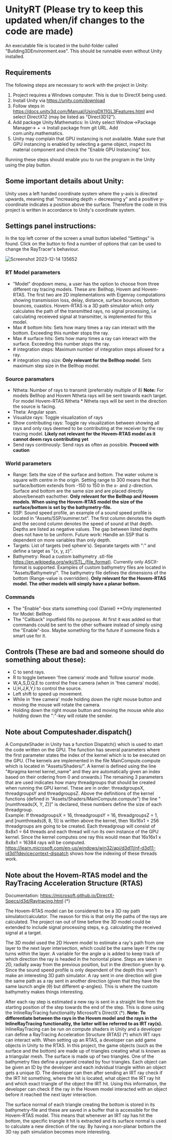 # UnityRT (Please try to keep this updated when/if changes to the code are made)

An executable file is located in the build-folder called "Building3DEnvironment.exe". This should be runnable even without Unity installed.

## Requirements
The following steps are necessary to work with the project in Unity:

  1. Project requires a Windows computer. This is due to DirectX being used. 
  2. Install Unity via https://unity.com/download
  3. Follow steps in https://docs.unity3d.com/Manual/UsingDX11GL3Features.html and select DirectX12 (may be listed as "Direct3D12").
  4. Add package Unity.Mathematics: In Unity select Window->Package Manager-> + -> Install package from git URL. Add com.unity.mathematics.
  5. Unity may complain that GPU instancing is not available. Make sure that GPU instancing is enabled by selecting a game object, inspect its material component and check the "Enable GPU Instancing" box.

Running these steps should enable you to run the program in the Unity using the play button. 

## Some important details about Unity:
Unity uses a left handed coordinate system where the y-axis is directed upwards, meaning that "increasing depth = decreasing y" and a positive y-coordinate indicates a position above the surface. Therefore the code in this project is written in accordance to Unity's coordinate system. 

## Settings panel instructions:
In the top left corner of the screen a small button labelled "Settings" is found. Click on the button to find a number of options that can be used to change the RayTracer's behaviour.

![Screenshot 2023-12-14 135652](https://github.com/SAAB-ARTUR/UnityRT/assets/125650725/9d64e026-7978-4483-a988-735617f59491)

### RT Model parameters
  - "Model" dropdown menu, a user has the option to choose from three different ray tracing models. These are: Bellhop, Hovem and Hovem-RTAS. The first two are 2D implementations with Eigenray computations showing transmission loss, delay, distance, surface       bounces, bottom bounces, cuastics. Hovem-RTAS is a 3D path simulator which only calculates the path of the transmitted rays, no signal processing, i.e calculating receieved signal at transmitter, is implemented for this model. 
  - Max # bottom hits: Sets how many times a ray can interact with the bottom. Exceeding this number stops the ray.  
  - Max # surface hits: Sets how many times a ray can interact with the surface. Exceeding this number stops the ray.  
  - \# integration steps: Maximum number of integration steps allowed for a ray.  
  - \# integration step size: **Only relevant for the Bellhop model**. Sets maximum step size in the Bellhop model. 

### Source paramaters
  - Ntheta: Number of rays to transmit (preferrably multiple of 8) **Note:** For models Bellhop and Hovem Ntheta rays will be sent towards each target. For model Hovem-RTAS Ntheta * Ntheta rays will be sent in the direction the source is facing.
  - Theta: Angular span.
  - Visualize rays: Toggle visualization of rays
  - Show contributing rays: Toggle ray visualization between showing all rays and only rays deemed to be contributing at the receiver by the ray tracing model. **Likely not relevant for the Hovem-RTAS model as it cannot deem rays contributing yet**
  - Send rays continously: Send rays as often as possible. **Proceed with caution**

### World parameters
  - Range: Sets the size of the surface and bottom. The water volume is square with centre in the origin. Setting range to 300 means that the surface/bottom extends from -150 to 150 in the x- and z-direction. Surface and bottom are the same size and are placed directly above/beneath eachother. **Only relevant for the Bellhop and Hovem models. When using the Hovem-RTAS model the size of the surface/bottom is set by the bathymetry-file.**
  - SSP: Sound speed profile, an example of a sound speed profile is located in "Assets/SSP/summer.txt". The first column denotes the depth and the second column denotes the speed of sound at that depth. Depths are listed as negative values. The gap between listed depths does not have to be uniform. Future work: Handle an SSP that is dependent on more variables than only depth.
  - Targets: List of targets (red sphere's). Separate targets with ":" and define a target as "{x, y, z}".
  - Bathymetry: Read a custom bathymetry .stl-file https://en.wikipedia.org/wiki/STL_(file_format). Currently only ASCII-format is supported. Examples of custom bathymetry files are located in "Assets/Bathymetry/". The bathymetry file defines the dimensions of the bottom (Range-value is overridden). **Only relevant for the Hovem-RTAS model. The other models will simply have a planar bottom.** 

### Commands
  - The "Enable"-box starts something cool (Daniel) **Only implemented for Model: Bellhop
  - The "Callback" inputfield fills no purpose. At first it was added so that commands could be sent to the other software instead of simply using the "Enable"-box. Maybe something for the future if someone finds a smart use for it.

## Controls (These are bad and someone should do something about these):  
- C to send rays.  
- R to toggle between 'free camera' mode and 'follow source' mode.  
- W,A,S,D,Q,E to control the free camera (when in 'free camera' mode).  
- U,H,J,K,Y,I to control the source.  
- Left shift to speed up movement.  
- While in 'free camera' mode holding down the right mouse button and moving the mouse will rotate the camera.
- Holding down the right mouse button and moving the mouse while also holding down the ":"-key will rotate the sender.

## Note about Computeshader.dispatch()
A ComputeShader in Unity has a function Dispatch() which is used to start the code written on the GPU. The function has several parameters where the first parameter states the index of the kernel which is to be executed on the GPU. (The kernels are implemented in the file MainCompute.compute which is located in "Assets/Shaders/". A kernel is defined using the line "#pragma kernel kernel_name" and they are automatically given an index based on their ordering from 0 and onwards.) The remaining 3 parameters that are used indicates how many threadgroups that should be created when running the GPU kernel. These are in order: threadgroupsX, threadgroupsY and threadgroupsZ. Above the definitions of the kernel functions (defined in "Assets/Shaders/MainCompute.compute") the line "[numthreads(X, Y, Z)]" is declared, these numbers define the size of each threadgroup.  
Example: If threadgroupsX = 16, threadgroupsY = 16, threadgroupsZ = 1, and [numthreads(8, 8, 1)] is written above the kernel, then 16x16x1 = 256 threadgroups are going to be created. Each threadgroup will consist of 8x8x1 = 64 threads and each thread will run its own instance of the GPU kernel. Since the kernel computes one ray this would mean that 16x16x1 x 8x8x1 = 16384 rays will be computed.  
https://learn.microsoft.com/en-us/windows/win32/api/d3d11/nf-d3d11-id3d11devicecontext-dispatch shows how the indexing of these threads work.

## Note about the Hovem-RTAS model and the RayTracing Acceleration Structure (RTAS)
Documentation: https://microsoft.github.io/DirectX-Specs/d3d/Raytracing.html (\*)

The Hovem-RTAS model can be considered to be a 3D ray path simulator/calculator. The reason for this is that only the paths of the rays are calculated. The project ran out of time before the 3D model could be extended to include signal processing steps, e.g. calculating the received signal at a target. 

The 3D model used the 2D Hovem model to estimate a ray's path from one layer to the next layer intersection, which could be the same layer if the ray turns within the layer. A variable for the angle &phi; is added to keep track of which direction the ray is headed in the horiontal plane. Steps are taken in 2D, radially away from the previous position, but in the direction given by &phi;. Since the sound speed profile is only dependent of the depth this won't make an interesting 3D path simulator. A ray sent in one direction will give the same path as a ray sent in another direction (given that they have the same launch angle (&theta;) but different &phi;-angles). This is where the custom bathymetry makes things interesting. 

After each ray step is estimated a new ray is sent in a straight line from the starting position of the step towards the end of the step. This is done using the InlineRayTracing functionality Microsoft's DirectX (\*). **Note: To differentiate between the rays in the Hovem model and the rays in the InlineRayTracing functionality, the latter will be referred to as IRT ray(s).** InlineRayTracing can be run on compute shaders in Unity and a developer can define a RayTracing Acceleration Structure (RTAS) (\*) which IRT rays can interact with. When setting up an RTAS, a developer can add game objects in Unity to the RTAS. In this project, the game objects (such as the surface and the bottom) are made up of triangles creating what is known as a triangular mesh. The surface is made up of two triangles. One of the bathymetry files define a pyramid created by four triangles. Each object can be given an ID by the developer and each indvidual triangle within an object gets a unique ID. The developer can then after sending an IRT ray check if the IRT hit something, where the hit is located, what object the IRT ray hit and which exact triangle of the object the IRT hit. Using this information, the developer can check if the ray in the Hovem model interacted with an object before it reached the next layer interaction.

The surface normal of each triangle creating the bottom is stored in its bathymetry-file and these are saved in a buffer that is accessible for the Hovem-RTAS model. This means that whenever an IRT ray has hit the bottom, the specific triangle it hit is extracted and its surface normal is used to calculate a new direction of the ray. By having a non-planar bottom the 3D ray path simulation becomes more interesting. 
